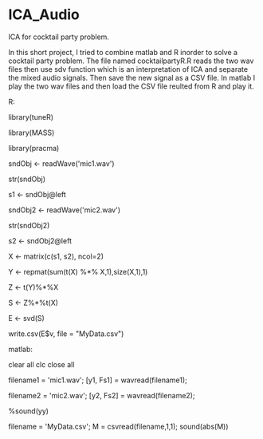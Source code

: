 # ICA_Audio
ICA for cocktail party problem.

In this short project, I tried to combine matlab and R inorder to solve a cocktail party problem. The file named cocktailpartyR.R 
reads the two wav files then use sdv function which is an interpretation of ICA and separate the mixed audio signals. Then 
save the new signal as a CSV file. In matlab I play the two wav files and then load the CSV file reulted from R and play it. 

R:

library(tuneR)

library(MASS)

library(pracma)

sndObj <- readWave('mic1.wav')

str(sndObj)

s1 <- sndObj@left

sndObj2 <- readWave('mic2.wav')

str(sndObj2)

s2 <- sndObj2@left

X <- matrix(c(s1, s2), ncol=2)

Y <- repmat(sum(t(X) %*% X,1),size(X,1),1)

Z <- t(Y)%*%X

S <- Z%*%t(X)

E <- svd(S)

write.csv(E$v, file = "MyData.csv")

matlab:

clear all
clc
close all

filename1 = 'mic1.wav';
[y1, Fs1] = wavread(filename1);

filename2 = 'mic2.wav';
[y2, Fs2] = wavread(filename2);

%sound(yy)

 filename = 'MyData.csv';
 M = csvread(filename,1,1);
 sound(abs(M))
